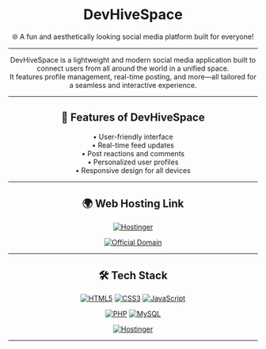 <div align="center">

# DevHiveSpace  
🌐 A fun and aesthetically looking social media platform built for everyone!

---

DevHiveSpace is a lightweight and modern social media application built to 
connect users from all around the world in a unified space.  
It features profile management, real-time posting, and more—all tailored for a 
seamless and interactive experience.

---

## 🚀 Features of DevHiveSpace

• User-friendly interface  
• Real-time feed updates  
• Post reactions and comments  
• Personalized user profiles  
• Responsive design for all devices

---

## 🌍 Web Hosting Link

[![Hostinger](https://img.shields.io/badge/Hostinger-blueviolet?style=for-the-badge&logo=hostinger&logoColor=white)](https://mediumslateblue-tapir-985631.hostingersite.com/)

[![Official Domain](https://img.shields.io/badge/devhivespace.com-00C7B7?style=for-the-badge&logo=hostinger&labelColor=0D0D0D&logoColor=white)](https://devhivespace.com/)

---

## 🛠️ Tech Stack

[![HTML5](https://img.shields.io/badge/HTML5-E34F26?style=for-the-badge&logo=html5&logoColor=white)](https://developer.mozilla.org/en-US/docs/Web/Guide/HTML/HTML5)
[![CSS3](https://img.shields.io/badge/CSS3-1572B6?style=for-the-badge&logo=css3&logoColor=white)](https://developer.mozilla.org/en-US/docs/Web/CSS)
[![JavaScript](https://img.shields.io/badge/JavaScript-F7DF1E?style=for-the-badge&logo=javascript&logoColor=black)](https://developer.mozilla.org/en-US/docs/Web/JavaScript)

[![PHP](https://img.shields.io/badge/PHP-777BB4?style=for-the-badge&logo=php&logoColor=white)](https://www.php.net/)
[![MySQL](https://img.shields.io/badge/MySQL-4479A1?style=for-the-badge&logo=mysql&logoColor=white)](https://www.mysql.com/)

[![Hostinger](https://img.shields.io/badge/Hostinger-673DE6?style=for-the-badge&logo=hostinger&logoColor=white)](https://www.hostinger.com/)

---
</div>